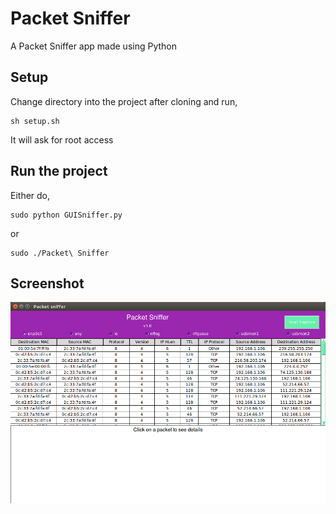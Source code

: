 # Packet Sniffer
A Packet Sniffer app made using Python 

## Setup
Change directory into the project after cloning and run,
```
sh setup.sh
```
It will ask for root access

## Run the project
Either do,
```
sudo python GUISniffer.py
```
or
```
sudo ./Packet\ Sniffer
```
## Screenshot
![Screenshot of App](/GUI.png?raw=true "GUI")
